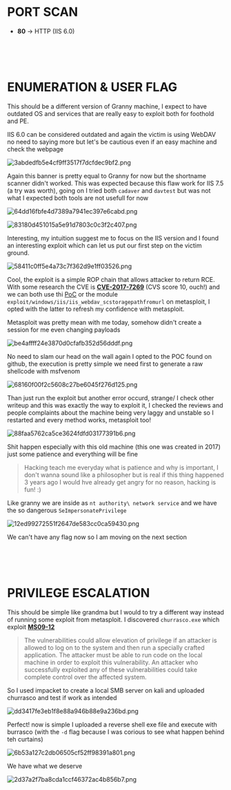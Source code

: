 # PORT SCAN
* **80** &#8594; HTTP (IIS 6.0)


<br><br><br>

# ENUMERATION & USER FLAG
This should be a different version of Granny machine, I expect to have outdated OS and services that are really easy to exploit both for foothold and PE.

IIS 6.0 can be considered outdated and again the victim is using WebDAV no need to saying more but let's be cautious even if an easy machine and check the webpage

![3abdedfb5e4cf9ff3517f7dcfdec9bf2.png](img/3abdedfb5e4cf9ff3517f7dcfdec9bf2.png)

Again this banner is pretty equal to Granny for now but the shortname scanner didn't worked. This was expected because this flaw work for IIS 7.5 (a try was worth), going on I tried both `cadaver` and `davtest` but was not what I expected both tools are not usefull for now

![64dd16fbfe4d7389a7941ec397e6cabd.png](img/64dd16fbfe4d7389a7941ec397e6cabd.png)

![83180d451015a5e91d7803c0c3f2c407.png](img/83180d451015a5e91d7803c0c3f2c407.png)

Interesting, my intuition suggest me to focus on the IIS version
and I found an interesting exploit which can let us put our first step on the victim ground.
 
![58411c0ff5e4a73c7f362d9e1ff03526.png](img/58411c0ff5e4a73c7f362d9e1ff03526.png)

Cool, the exploit is a simple ROP chain that allows attacker to return RCE. With some research the CVE is **<u>CVE-2017-7269</u>** (CVS score 10, ouch!) and we can both use thi [PoC](https://github.com/danigargu/explodingcan) or the module `exploit/windows/iis/iis_webdav_scstoragepathfromurl` on metasploit, I opted with the latter to refresh my confidence with metasploit.

Metasploit was pretty mean with me today, somehow didn't create a session for me even changing payloads
 
 ![be4affff24e3870d0cfafb352d56dddf.png](img/be4affff24e3870d0cfafb352d56dddf.png)
 
No need to slam our head on the wall again I opted to the POC found on github, the execution is pretty simple we need first to generate a raw shellcode with msfvenom

![68160f00f2c5608c27be6045f276d125.png](img/68160f00f2c5608c27be6045f276d125.png)

Than just run the exploit but another error occurd, strange/ I check other writeup and this was exactly the way to exploit it, I checked the reviews and people complaints about the machine being very laggy and unstable so I restarted and every method works, metasploit too!

![88faa5762ca5ce3624fdfd03177391b6.png](img/88faa5762ca5ce3624fdfd03177391b6.png)

Shit happen especially with this old machine (this one was created in 2017) just some patience and everything will be fine

> Hacking teach me everyday what is patience and why is important, I don't wanna sound like a philosopher but is real if this thing happened 3 years ago I would hve already get angry for no reason, hacking is fun! :)
 
 Like granny we are inside as `nt authority\ network service` and we have the so dangerous `SeImpersonatePrivilege`
 
 ![12ed99272551f2647de583cc0ca59430.png](img/12ed99272551f2647de583cc0ca59430.png)
 
 We can't have any flag now so I am moving on the next section
 
<br><br><br>

# PRIVILEGE ESCALATION

This should be simple like grandma but I would to try a different way instead of running some exploit from metasploit. I discovered `churrasco.exe` which exploit **<u>MS09-12</u>**

> The vulnerabilities could allow elevation of privilege if an attacker is allowed to log on to the system and then run a specially crafted application. The attacker must be able to run code on the local machine in order to exploit this vulnerability. An attacker who successfully exploited any of these vulnerabilities could take complete control over the affected system.

So I used impacket to create a local SMB server on kali and uploaded churrasco and test if work as intended

![dd3417fe3eb1f8e88a946b88e9a236bd.png](img/dd3417fe3eb1f8e88a946b88e9a236bd.png)

Perfect! now is simple I uploaded a reverse shell exe file and execute with burrasco (with the `-d` flag because I was corious to see what happen behind teh curtains)

![6b53a127c2db06505cf52ff98391a801.png](img/6b53a127c2db06505cf52ff98391a801.png)

We have what we deserve

![2d37a2f7ba8cda1ccf46372ac4b856b7.png](img/2d37a2f7ba8cda1ccf46372ac4b856b7.png)
